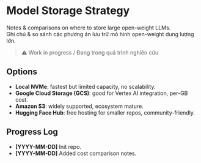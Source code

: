 # Model Storage Strategy

Notes & comparisons on where to store large open-weight LLMs.  
Ghi chú & so sánh các phương án lưu trữ mô hình open-weight dung lượng lớn.

> ⚠️ Work in progress / Đang trong quá trình nghiên cứu

## Options
- **Local NVMe**: fastest but limited capacity, no scalability.
- **Google Cloud Storage (GCS)**: good for Vertex AI integration, per-GB cost.
- **Amazon S3**: widely supported, ecosystem mature.
- **Hugging Face Hub**: free hosting for smaller repos, community-friendly.

## Progress Log
- **[YYYY-MM-DD]** Init repo.
- **[YYYY-MM-DD]** Added cost comparison notes.

